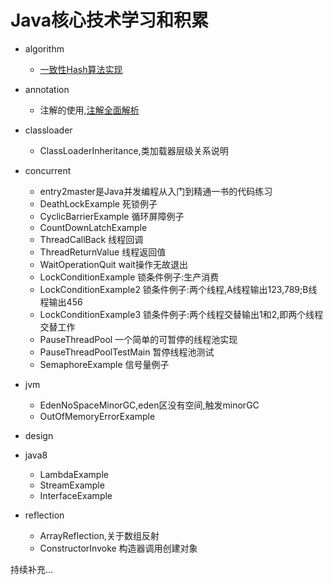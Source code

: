 # Java核心技术学习和积累

- algorithm
    - [一致性Hash算法实现](https://github.com/zJiaJun/java-core/blob/master/src/main/java/com/github/zjiajun/java/core/algorithm/consistent/ConsistentHash.java)
- annotation
    - 注解的使用,[注解全面解析](http://9leg.com/java/2016/01/21/java-annotation.html)
- classloader
    - ClassLoaderInheritance,类加载器层级关系说明
- concurrent
    - entry2master是Java并发编程从入门到精通一书的代码练习
    - DeathLockExample 死锁例子
    - CyclicBarrierExample 循环屏障例子
    - CountDownLatchExample
    - ThreadCallBack 线程回调
    - ThreadReturnValue 线程返回值
    - WaitOperationQuit wait操作无故退出
    - LockConditionExample 锁条件例子:生产消费
    - LockConditionExample2 锁条件例子:两个线程,A线程输出123,789;B线程输出456
    - LockConditionExample3 锁条件例子:两个线程交替输出1和2,即两个线程交替工作
    - PauseThreadPool 一个简单的可暂停的线程池实现
    - PauseThreadPoolTestMain 暂停线程池测试
    - SemaphoreExample 信号量例子

- jvm
    - EdenNoSpaceMinorGC,eden区没有空间,触发minorGC
    - OutOfMemoryErrorExample

- design

- java8
    - LambdaExample
    - StreamExample
    - InterfaceExample

- reflection
    - ArrayReflection,关于数组反射
    - ConstructorInvoke 构造器调用创建对象

持续补充...
